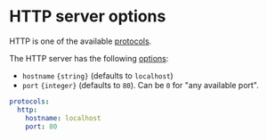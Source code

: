 # HTTP server options

HTTP is one of the available [protocols](README.md).

The HTTP server has the following [options](README.md#options):
  - `hostname` `{string}` (defaults to `localhost`)
  - `port` `{integer}` (defaults to `80`). Can be `0` for "any available port".

```yml
protocols:
  http:
    hostname: localhost
    port: 80
```
